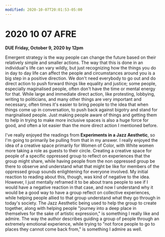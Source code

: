 ```yaml
---
modified: 2020-10-07T20:01:53-05:00
---
```


# 2020 10 07 AFRE

**DUE Friday, October 9, 2020 by 12pm** 

<!--\1.What is emergent strategy? How does it function in nature? How can it be applied to social movements?-->

<!--\2. Please reflect on how performance strategies can be applied to community building. Pull quotes from at least **two readings from this week** to support your answers.--> 

<!--\3. Please respond to at least one person's comment.--> 

<p><!--(1)-->Emergent strategy is the way people can change the future based on their relatively simple and smaller actions. The way that this is done in an individual's life can vary wildly, but just recognizing how the things you do in day to day life can affect the people and circumstances around you is a big step in a positive direction. We don't need everybody to go out and do direct action to push forward things like equality and justice; some people, especially maginalised people, often don't have the time or mental energy for that. While large and immediate direct action, like protesting, lobbying, writing to politicians, and many other things are very important and necessary, often times it's easier to bring people to the idea that when things come up in conversation, to push back against bigotry and stand for marginalised people. Just making people aware of things and getting them to help in trying to make more inclusive spaces is also a huge force for good, and often a lot easier than the more direct action I mentioned before.</p>

<p> <!--(2)--> I've really enjoyed the readings from <B>Experiments in a Jazz Aesthetic</B>, so I'm going to primarily be pulling from that in my answer. I really enjoyed the idea of a creative space primarily for Women of Color, with White women more taking a role as guests to their circle. Creating a creative space for people of a specific oppressed group to reflect on experiences that the group might share, while having people from the non oppressed group be there to observe and understand what that might be like for members of the oppressed group sounds enlightening for everyone involved. My initial reaction to reading about this, though, was kind of negative to the idea. However, I just mentally reframed it to be about trans people to see if I would have a negative reaction in that case, and now I understand why it would be a good way to have a group reflect on collective experiences, while helping people allied to that group understand what they go through in today's society. The Jazz Aesthetic being used to help the group to create together, along with helping people "journey into a deep place in themselves for the sake of artistic expression," is something I really like and admire. The way the author describes guiding a group of people through an extremely emotional experience, while trying to "not force people to go to places they cannot come back from," is something I admire as well.</p>

<!--//emergence is the way small systems and patterns interact-->

<!--// while the word strategy is just a military word for strategic plan-->